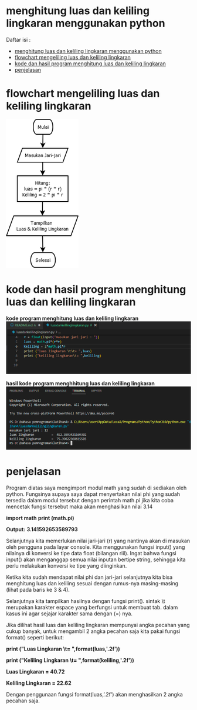 # menghitung luas dan keliling lingkaran menggunakan python

Daftar isi :

- [menghitung luas dan keliling lingkaran menggunakan python](#menghitung-luas-dan-keliling-lingkaran-menggunakan-python)
- [flowchart mengeliling luas dan keliling lingkaran](#flowchart-mengeliling-luas-dan-keliling-lingkaran)
- [kode dan hasil program menghitung luas dan keliling lingkaran](#kode-dan-hasil-program-menghitung-luas-dan-keliling-lingkaran)
- [penjelasan](#penjelasan)


# flowchart mengeliling luas dan keliling lingkaran

![image](image/Flowchart-menghitung-luas-keliling-lingkaran-1.png)


# kode dan hasil program menghitung luas dan keliling lingkaran

**kode program menghitung luas dan keliling lingkaran**
![image](image/kode%20luas%20dan%20keliling%20lingkaran.png)

**hasil kode program menghhitung luas dan keliling lingkaran**
![image](image/hasil%20kode%20luas%20dan%20keliling%20lingkaran.png)

# penjelasan 
Program diatas saya mengimport modul math yang sudah di sediakan oleh python. Fungsinya supaya saya dapat menyertakan nilai phi yang sudah tersedia dalam modul tersebut dengan perintah math.pi jika kita coba mencetak fungsi tersebut maka akan menghasilkan nilai 3.14


**import math**
**print (math.pi)**


**Output:**
**3.141592653589793**



Selanjutnya kita memerlukan nilai jari-jari (r) yang nantinya akan di masukan oleh pengguna pada layar console. Kita menggunakan fungsi input() yang nilainya di konversi ke tipe data float (bilangan riil). Ingat bahwa fungsi input() akan menganggap semua nilai inputan bertipe string, sehingga kita perlu melakukan konversi ke tipe yang diinginkan.

Ketika kita sudah mendapat nilai phi dan jari-jari selanjutnya kita bisa menghitung luas dan keliling sesuai dengan rumus-nya masing-masing (lihat pada baris ke 3 & 4).

Selanjutnya kita tampilkan hasilnya dengan fungsi print(). sintak \t merupakan karakter espace yang berfungsi untuk membuat tab. dalam kasus ini agar sejajar karakter sama dengan (=) nya.

Jika dilihat hasil luas dan keliling lingkaran mempunyai angka pecahan yang cukup banyak, untuk mengambil 2 angka pecahan saja kita pakai fungsi format() seperti berikut:

**print ("Luas Lingkaran \t= ",format(luas,'.2f'))**

**print ("Keliling Lingkaran \t= ",format(keliling,'.2f'))**

**Luas Lingkaran          =  40.72**

**Keliling Lingkaran      =  22.62**

Dengan penggunaan fungsi format(luas,’.2f’) akan menghasilkan 2 angka pecahan saja.